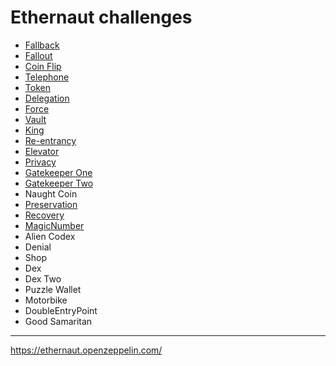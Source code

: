 # Ethernaut challenges

-   [Fallback](https://github.com/yeahokyok/ethernaut-challenges/tree/main/Fallback)
-   [Fallout](https://github.com/yeahokyok/ethernaut-challenges/tree/main/Fallout)
-   [Coin Flip](https://github.com/yeahokyok/ethernaut-challenges/tree/main/CoinFlip)
-   [Telephone](https://github.com/yeahokyok/ethernaut-challenges/tree/main/Telephone)
-   [Token](https://github.com/yeahokyok/ethernaut-challenges/tree/main/Token)
-   [Delegation](https://github.com/yeahokyok/ethernaut-challenges/tree/main/Delegation)
-   [Force](https://github.com/yeahokyok/ethernaut-challenges/tree/main/Force)
-   [Vault](https://github.com/yeahokyok/ethernaut-challenges/tree/main/Vault)
-   [King](https://github.com/yeahokyok/ethernaut-challenges/tree/main/King)
-   [Re-entrancy](https://github.com/yeahokyok/ethernaut-challenges/tree/main/Reentrance)
-   [Elevator](https://github.com/yeahokyok/ethernaut-challenges/tree/main/Elevator)
-   [Privacy](https://github.com/yeahokyok/ethernaut-challenges/tree/main/Privacy)
-   [Gatekeeper One](https://github.com/yeahokyok/ethernaut-challenges/tree/main/GatekeeperOne)
-   [Gatekeeper Two](https://github.com/yeahokyok/ethernaut-challenges/tree/main/GatekeeperTwo)
-   Naught Coin
-   [Preservation](https://github.com/yeahokyok/ethernaut-challenges/tree/main/Preservation)
-   [Recovery](https://github.com/yeahokyok/ethernaut-challenges/tree/main/Recovery)
-   [MagicNumber](https://github.com/yeahokyok/ethernaut-challenges/tree/main/MagicNumber)
-   Alien Codex
-   Denial
-   Shop
-   Dex
-   Dex Two
-   Puzzle Wallet
-   Motorbike
-   DoubleEntryPoint
-   Good Samaritan

---

https://ethernaut.openzeppelin.com/
